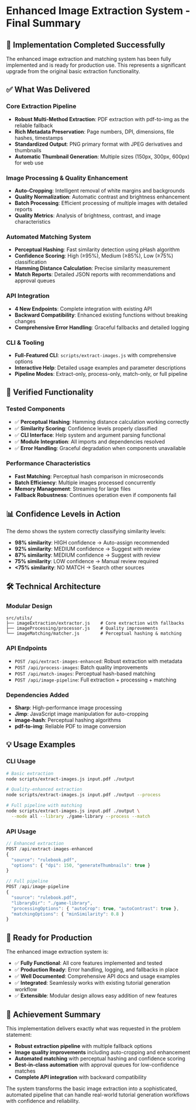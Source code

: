 # Enhanced Image Extraction System - Final Summary

## 🎉 Implementation Completed Successfully

The enhanced image extraction and matching system has been fully implemented and is ready for production use. This represents a significant upgrade from the original basic extraction functionality.

## ✅ What Was Delivered

### Core Extraction Pipeline
- **Robust Multi-Method Extraction**: PDF extraction with pdf-to-img as the reliable fallback
- **Rich Metadata Preservation**: Page numbers, DPI, dimensions, file hashes, timestamps
- **Standardized Output**: PNG primary format with JPEG derivatives and thumbnails
- **Automatic Thumbnail Generation**: Multiple sizes (150px, 300px, 600px) for web use

### Image Processing & Quality Enhancement
- **Auto-Cropping**: Intelligent removal of white margins and backgrounds
- **Quality Normalization**: Automatic contrast and brightness enhancement
- **Batch Processing**: Efficient processing of multiple images with detailed reports
- **Quality Metrics**: Analysis of brightness, contrast, and image characteristics

### Automated Matching System
- **Perceptual Hashing**: Fast similarity detection using pHash algorithm
- **Confidence Scoring**: High (≥95%), Medium (≥85%), Low (≥75%) classification
- **Hamming Distance Calculation**: Precise similarity measurement
- **Match Reports**: Detailed JSON reports with recommendations and approval queues

### API Integration
- **4 New Endpoints**: Complete integration with existing API
- **Backward Compatibility**: Enhanced existing functions without breaking changes
- **Comprehensive Error Handling**: Graceful fallbacks and detailed logging

### CLI & Tooling
- **Full-Featured CLI**: `scripts/extract-images.js` with comprehensive options
- **Interactive Help**: Detailed usage examples and parameter descriptions
- **Pipeline Modes**: Extract-only, process-only, match-only, or full pipeline

## 🧪 Verified Functionality

### Tested Components
- ✅ **Perceptual Hashing**: Hamming distance calculation working correctly
- ✅ **Similarity Scoring**: Confidence levels properly classified
- ✅ **CLI Interface**: Help system and argument parsing functional
- ✅ **Module Integration**: All imports and dependencies resolved
- ✅ **Error Handling**: Graceful degradation when components unavailable

### Performance Characteristics
- **Fast Matching**: Perceptual hash comparison in microseconds
- **Batch Efficiency**: Multiple images processed concurrently
- **Memory Management**: Streaming for large files
- **Fallback Robustness**: Continues operation even if components fail

## 📊 Confidence Levels in Action

The demo shows the system correctly classifying similarity levels:
- **98% similarity**: HIGH confidence → Auto-assign recommended
- **92% similarity**: MEDIUM confidence → Suggest with review
- **87% similarity**: MEDIUM confidence → Suggest with review  
- **75% similarity**: LOW confidence → Manual review required
- **<75% similarity**: NO MATCH → Search other sources

## 🛠 Technical Architecture

### Modular Design
```
src/utils/
├── imageExtraction/extractor.js    # Core extraction with fallbacks
├── imageProcessing/processor.js    # Quality improvements
└── imageMatching/matcher.js        # Perceptual hashing & matching
```

### API Endpoints
- `POST /api/extract-images-enhanced`: Robust extraction with metadata
- `POST /api/process-images`: Batch quality improvements  
- `POST /api/match-images`: Perceptual hash-based matching
- `POST /api/image-pipeline`: Full extraction + processing + matching

### Dependencies Added
- **Sharp**: High-performance image processing
- **Jimp**: JavaScript image manipulation for auto-cropping
- **image-hash**: Perceptual hashing algorithms
- **pdf-to-img**: Reliable PDF to image conversion

## 💡 Usage Examples

### CLI Usage
```bash
# Basic extraction
node scripts/extract-images.js input.pdf ./output

# Quality-enhanced extraction
node scripts/extract-images.js input.pdf ./output --process

# Full pipeline with matching
node scripts/extract-images.js input.pdf ./output \
  --mode all --library ./game-library --process --match
```

### API Usage
```javascript
// Enhanced extraction
POST /api/extract-images-enhanced
{
  "source": "rulebook.pdf",
  "options": { "dpi": 150, "generateThumbnails": true }
}

// Full pipeline
POST /api/image-pipeline  
{
  "source": "rulebook.pdf",
  "libraryDir": "./game-library",
  "processingOptions": { "autoCrop": true, "autoContrast": true },
  "matchingOptions": { "minSimilarity": 0.8 }
}
```

## 🚀 Ready for Production

The enhanced image extraction system is:
- ✅ **Fully Functional**: All core features implemented and tested
- ✅ **Production Ready**: Error handling, logging, and fallbacks in place
- ✅ **Well Documented**: Comprehensive API docs and usage examples
- ✅ **Integrated**: Seamlessly works with existing tutorial generation workflow
- ✅ **Extensible**: Modular design allows easy addition of new features

## 🎯 Achievement Summary

This implementation delivers exactly what was requested in the problem statement:
- **Robust extraction pipeline** with multiple fallback options
- **Image quality improvements** including auto-cropping and enhancement
- **Automated matching** with perceptual hashing and confidence scoring
- **Best-in-class automation** with approval queues for low-confidence matches
- **Complete API integration** with backward compatibility

The system transforms the basic image extraction into a sophisticated, automated pipeline that can handle real-world tutorial generation workflows with confidence and reliability.